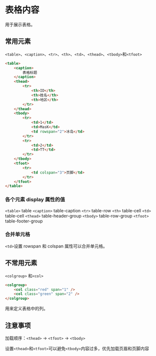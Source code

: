 # 表格内容

用于展示表格。

## 常用元素

`<table>`、`<caption>`、`<tr>`、`<th>`、`<td>`、`<thead>`、`<tbody>`和`<tfoot>`

```html
<table>
    <caption>
        表格标题
    </caption>
    <thead>
        <tr>
            <th>ID</th>
            <th>姓名</th>
            <th>地区</th>
        </tr>
    </thead>
    <tbody>
        <tr>
            <td>1</td>
            <td>MasK</td>
            <td rowspan="2">冰岛</td>
        </tr>
        <tr>
            <td>2</td>
            <td>TT</td>
        </tr>
    </tbody>
    <tfoot>
        <tr>
            <td colspan="3">页脚</td>
        </tr>
    </tfoot>
</table>
```

### 各个元素 display 属性的值

`<table>` table
`<caption>` table-caption
`<tr>` table-row
`<th>` table-cell
`<td>` table-cell
`<thead>` table-header-group
`<tbody>` table-row-group
`<tfoot>` table-footer-group

### 合并单元格

`<td>`设置 rowspan 和 colspan 属性可以合并单元格。

## 不常用元素

`<colgroup>` 和`<col>`

```html
<colgroup>
    <col class="red" span="1" />
    <col class="green" span="2" />
</colgroup>
```

用来定义表格中的列。

## 注意事项

加载顺序：`<thead>` -> `<tfoot>` -> `<tbody>`

设置`<thead>`和`<tfoot>`可以避免`<tbody>`内容过多，优先加载页眉和页脚内容
